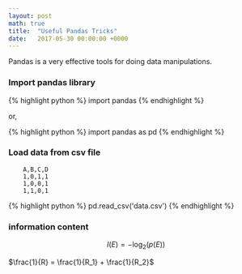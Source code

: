 ```yaml
---
layout: post
math: true
title:  "Useful Pandas Tricks"
date:   2017-05-30 00:00:00 +0000
---
```


Pandas is a very effective tools for doing data manipulations.

### Import pandas library
{% highlight python %}
import pandas
{% endhighlight %}

or,

{% highlight python %}
import pandas as pd
{% endhighlight %}

### Load data from csv file
        A,B,C,D
        1,0,1,1
        1,0,0,1
        1,1,0,1

{% highlight python %}
pd.read_csv('data.csv')
{% endhighlight %}

### information content

```math
I(E) = - \log_2(p(E))
```

$\frac{1}{R} = \frac{1}{R_1} + \frac{1}{R_2}$
